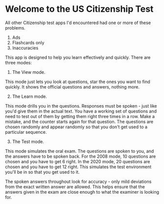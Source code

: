 # Welcome to the US Citizenship Test

All other Citizenship test apps I'd encountered had one or more of these problems.

1. Ads
1. Flashcards only
1. Inaccuracies

This app is designed to help you learn effectively and quickly.  There are three modes:

1. The View mode.

This mode just lets you look at questions, star the ones you want to find quickly.  It shows the official questions and answers, nothing more.

2. The Learn mode.

This mode drills you in the questions.  Responses must be spoken - just like you'd give them in the actual text.  You have a working set of questions and need to test out of them by getting them right three times in a row.  Make a mistake, and the counter starts again for that question.  The questions are chosen randomly and appear randomly so that you don't get used to a particular sequence.

3. The Test mode.

This mode simulates the oral exam.  The questions are spoken to you, and the answers have to be spoken back.  For the 2008 mode, 10 questions are chosen and you have to get 6 right.  In the 2020 mode, 20 questions are chosen and you have to get 12 right.  This simulates the test environment you'll be in so that you get used to it.

The spoken answers throughout look for accuracy - only mild deviations from the exact written answer are allowed.  This helps ensure that the answers given in the exam are close enough to what the examiner is looking for.
